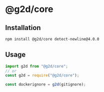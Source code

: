 # @g2d/core

## Installation

```bash npm2yarn
npm install @g2d/core detect-newline@4.0.0
```

## Usage

```ts
import g2d from "@g2d/core";
// or
const g2d = require("@g2d/core");

const dockerignore = g2d(gitignore);
```
